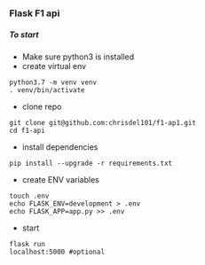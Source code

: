 ### Flask F1 api

##### To start

- Make sure python3 is installed
- create virtual env

```
python3.7 -m venv venv
. venv/bin/activate
```

- clone repo

```
git clone git@github.com:chrisdel101/f1-ap1.git
cd f1-api
```

- install dependencies

```
pip install --upgrade -r requirements.txt
```

- create ENV variables

```
touch .env
echo FLASK_ENV=development > .env
echo FLASK_APP=app.py >> .env
```

- start

```
flask run
localhost:5000 #optional
```

